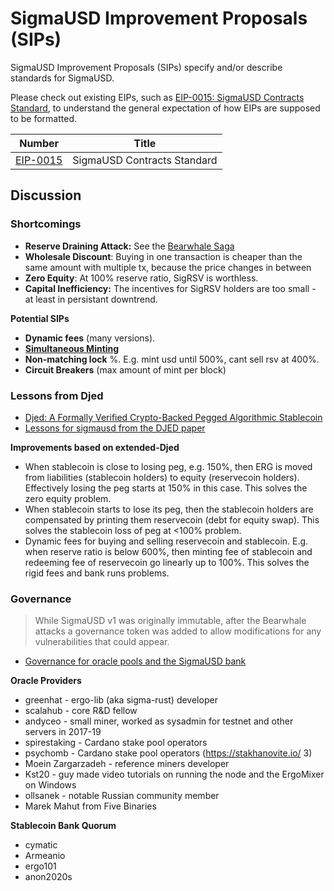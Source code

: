 # SigmaUSD Improvement Proposals (SIPs)

SigmaUSD Improvement Proposals (SIPs) specify and/or describe standards for SigmaUSD. 

Please check out existing EIPs, such as [EIP-0015: SigmaUSD Contracts Standard](https://github.com/ergoplatform/eips/blob/master/eip-0015.md), to understand the general expectation of how EIPs are supposed to be formatted.


| Number | Title |
| ---  | ---  |
| [EIP-0015](https://github.com/ergoplatform/eips/blob/master/eip-0015.md) | SigmaUSD Contracts Standard |


## Discussion

### Shortcomings

- **Reserve Draining Attack:** See the [Bearwhale Saga](https://ergoplatform.org/en/blog/2021-05-13-bearwhale-saga/)
- **Wholesale Discount**: Buying in one transaction is cheaper than the same amount with multiple tx, because the price changes in between
- **Zero Equity**: At 100% reserve ratio, SigRSV is worthless.
- **Capital Inefficiency:** The incentives for SigRSV holders are too small - at least in persistant downtrend. 

**Potential SIPs**

- **Dynamic fees** (many versions).
- [**Simultaneous Minting**](https://github.com/ergoplatform/sips/issues/1)
- **Non-matching lock** %. E.g. mint usd until 500%, cant sell rsv at 400%.
- **Circuit Breakers** (max amount of mint per block)


### Lessons from Djed 

- [Djed: A Formally Verified Crypto-Backed Pegged Algorithmic Stablecoin](https://iohk.io/en/research/library/papers/djeda-formally-verified-crypto-backed-pegged-algorithmic-stablecoin/)
- [Lessons for sigmausd from the DJED paper](https://www.ergoforum.org/t/lessons-for-sigmausd-from-the-djed-paper/2345)

**Improvements based on extended-Djed**

- When stablecoin is close to losing peg, e.g. 150%, then ERG is moved from liabilities (stablecoin holders) to equity (reservecoin holders). Effectively losing the peg starts at 150% in this case. This solves the zero equity problem.
- When stablecoin starts to lose its peg, then the stablecoin holders are compensated by printing them reservecoin (debt for equity swap). This solves the stablecoin loss of peg at <100% problem.
- Dynamic fees for buying and selling reservecoin and stablecoin. E.g. when reserve ratio is below 600%, then minting fee of stablecoin and redeeming fee of reservecoin go linearly up to 100%. This solves the rigid fees and bank runs problems.

### Governance 

> While SigmaUSD v1 was originally immutable, after the Bearwhale attacks a governance token was added to allow modifications for any vulnerabilities that could appear.

- [Governance for oracle pools and the SigmaUSD bank](https://www.ergoforum.org/t/governance-for-oracle-pools-and-the-sigmausd-bank/786)

**Oracle Providers**

- greenhat - ergo-lib (aka sigma-rust) developer
- scalahub - core R&D fellow
- andyceo - small miner, worked as sysadmin for testnet and other servers in 2017-19
- spirestaking - Cardano stake pool operators
- psychomb - Cardano stake pool operators (https://stakhanovite.io/ 3)
- Moein Zargarzadeh - reference miners developer
- Kst20 - guy made video tutorials on running the node and the ErgoMixer on Windows
- ollsanek - notable Russian community member
- Marek Mahut from Five Binaries

**Stablecoin Bank Quorum**

- cymatic
- Armeanio
- ergo101
- anon2020s

